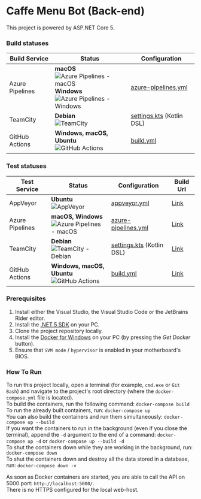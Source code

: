 # Caffe Menu Bot (Back-end)

This project is powered by ASP.NET Core 5.

### Build statuses
| Build Service | Status | Configuration |
| ------------- | ------ | ------------- |
| Azure Pipelines | **macOS**<br/>![Azure Pipelines - macOS](https://img.shields.io/azure-devops/build/vova-lantsov/0aba9e48-2760-46e5-977e-74cfad73d964/1/main?job=Test&logo=azure-devops&stage=macOS-latest&style=for-the-badge)<br/>**Windows**<br/>![Azure Pipelines - Windows](https://img.shields.io/azure-devops/build/vova-lantsov/0aba9e48-2760-46e5-977e-74cfad73d964/1/main?job=Test&logo=azure-devops&stage=windows-latest&style=for-the-badge) | [azure-pipelines.yml](https://github.com/krok-lives-matter/CaffeMenuBot_Back-End/blob/main/azure-pipelines.yml) |
| TeamCity | **Debian**<br/>![TeamCity](https://img.shields.io/teamcity/build/s/CaffeMenuBot_CaffeMenuBotBackend_Compile?logo=teamcity&server=https%3A%2F%2Ftc.vova-lantsov.dev&style=for-the-badge) | [settings.kts](https://github.com/krok-lives-matter/CaffeMenuBot_Back-End/blob/main/.teamcity/settings.kts) (Kotlin DSL) |
| GitHub Actions | **Windows, macOS, Ubuntu**<br/>![GitHub Actions](https://img.shields.io/github/workflow/status/krok-lives-matter/CaffeMenuBot_Back-End/build/main?logo=github&style=for-the-badge) | [build.yml](https://github.com/krok-lives-matter/CaffeMenuBot_Back-End/blob/main/.github/workflows/build.yml) |
### Test statuses
| Test Service | Status | Configuration | Build Url |
| ------------ | ------ | ------------- | --------- |
| AppVeyor | **Ubuntu**<br/>![AppVeyor](https://img.shields.io/appveyor/tests/vova-lantsov-dev/caffemenubot-back-end?logo=appveyor&logoColor=white&style=for-the-badge) | [appveyor.yml](https://github.com/krok-lives-matter/CaffeMenuBot_Back-End/blob/main/appveyor.yml) | [Link](https://ci.appveyor.com/project/vova-lantsov-dev/caffemenubot-back-end) |
| Azure Pipelines | **macOS, Windows**<br/>![Azure Pipelines - macOS](https://img.shields.io/azure-devops/tests/vova-lantsov/caffe-menu-bot/1/main?logo=azure-devops&style=for-the-badge) | [azure-pipelines.yml](https://github.com/krok-lives-matter/CaffeMenuBot_Back-End/blob/main/azure-pipelines.yml) | [Link](https://dev.azure.com/vova-lantsov/caffe-menu-bot/_build?definitionId=1) |
| TeamCity | **Debian**<br/>![TeamCity - Debian](https://img.shields.io/teamcity/build/s/CaffeMenuBot_CaffeMenuBotBackend_Test?logo=teamcity&label=tests&server=https%3A%2F%2Ftc.vova-lantsov.dev&style=for-the-badge) | [settings.kts](https://github.com/krok-lives-matter/CaffeMenuBot_Back-End/blob/main/.teamcity/settings.kts) (Kotlin DSL) | [Link](https://tc.vova-lantsov.dev/viewType.html?buildTypeId=CaffeMenuBot_CaffeMenuBotBackend_Test) |
| GitHub Actions | **Windows, macOS, Ubuntu**<br/>![GitHub Actions](https://img.shields.io/github/workflow/status/krok-lives-matter/CaffeMenuBot_Back-End/test/main?label=tests&logo=github&style=for-the-badge) | [build.yml](https://github.com/krok-lives-matter/CaffeMenuBot_Back-End/blob/main/.github/workflows/test.yml) | [Link](https://github.com/krok-lives-matter/CaffeMenuBot_Back-End/actions?query=workflow%3Atest) |

### Prerequisites
1. Install either the Visual Studio, the Visual Studio Code or the JetBrains Rider editor.
2. Install the [.NET 5 SDK](https://dotnet.microsoft.com/download/dotnet/5.0) on your PC.
3. Clone the project repository locally.
4. Install the [Docker for Windows](https://hub.docker.com/editions/community/docker-ce-desktop-windows/) on your PC (by pressing the _Get Docker_ button).
5. Ensure that `SVM mode` / `hypervisor` is enabled in your motherboard's BIOS.

### How To Run
To run this project locally, open a terminal (for example, `cmd.exe` or `Git Bash`) and navigate to the project's root directory (where the `docker-compose.yml` file is located).  
To build the containers, run the following command: `docker-compose build`  
To run the already built containers, run: `docker-compose up`  
You can also build the containers and run them simultaneously: `docker-compose up --build`  
If you want the containers to run in the background (even if you close the terminal), append the `-d` argument to the end of a command:
`docker-compose up -d` or `docker-compose up --build -d`  
To shut the containers down while they are working in the background, run:
`docker-compose down`  
To shut the containers down and destroy all the data stored in a database, run:
`docker-compose down -v`

As soon as Docker containers are started, you are able to call the API on 5000 port:
`http://localhost:5000/`.  
There is no HTTPS configured for the local web-host.
